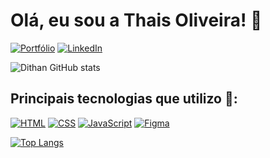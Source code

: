 # Olá, eu sou a Thais Oliveira! 👋

[![Portfólio](https://img.shields.io/badge/website-000000?style=for-the-badge&logo=About.me&logoColor=white)](https://taoliveira.com.br)
[![LinkedIn](https://img.shields.io/badge/LinkedIn-0077B5?style=for-the-badge&logo=linkedin&logoColor=white)](https://www.linkedin.com/in/thais-a-oliveira/)

![Dithan GitHub stats](https://github-readme-stats.vercel.app/api?username=taoliveira82&show_icons=true&theme=tokyonight)


## Principais tecnologias que utilizo 🔧:
[![HTML](https://img.shields.io/badge/HTML5-E34F26?style=for-the-badge&logo=html5&logoColor=white)]()
[![CSS](https://img.shields.io/badge/CSS3-1572B6?style=for-the-badge&logo=css3&logoColor=white)]()
[![JavaScript](https://img.shields.io/badge/JavaScript-F7DF1E?style=for-the-badge&logo=javascript&logoColor=black)]()
[![Figma](https://img.shields.io/badge/Figma-F24E1E?style=for-the-badge&logo=figma&logoColor=white)]()

[![Top Langs](https://github-readme-stats.vercel.app/api/top-langs/?username=taoliveira82&layout=compact&theme=tokyonight)](https://github.com/anuraghazra/github-readme-stats)
